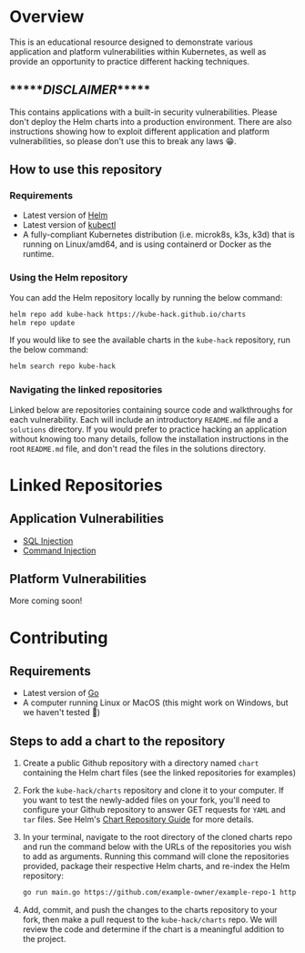 # Overview

This is an educational resource designed to demonstrate various application and platform vulnerabilities within Kubernetes, as well as provide an opportunity to practice different hacking techniques.

## \*\*\*\*\**DISCLAIMER*\*\*\*\*\*

This contains applications with a built-in security vulnerabilities. Please don't deploy the Helm charts into a production environment. There are also instructions showing how to exploit different application and platform vulnerabilities, so please don't use this to break any laws :grin:.

## How to use this repository

### Requirements

- Latest version of [Helm](https://helm.sh/docs/intro/install/)
- Latest version of [kubectl](https://kubernetes.io/docs/tasks/tools/#kubectl)
- A fully-compliant Kubernetes distribution (i.e. microk8s, k3s, k3d) that is running on Linux/amd64, and is using containerd or Docker as the runtime.

### Using the Helm repository

You can add the Helm repository locally by running the below command:

```sh
helm repo add kube-hack https://kube-hack.github.io/charts
helm repo update
```

If you would like to see the available charts in the `kube-hack` repository, run the below command:

```sh
helm search repo kube-hack
```

### Navigating the linked repositories

Linked below are repositories containing source code and walkthroughs for each vulnerability. Each will include an introductory `README.md` file and a `solutions` directory. If you would prefer to practice hacking an application without knowing too many details, follow the installation instructions in the root `README.md` file, and don't read the files in the solutions directory.

# Linked Repositories

## Application Vulnerabilities

- [SQL Injection](https://github.com/kube-hack/sql-injection)
- [Command Injection](https://github.com/kube-hack/command-injection)

## Platform Vulnerabilities

More coming soon!

# Contributing

## Requirements

- Latest version of [Go](https://go.dev/dl/)
- A computer running Linux or MacOS (this might work on Windows, but we haven't tested :grimacing:)

## Steps to add a chart to the repository

1. Create a public Github repository with a directory named `chart` containing the Helm chart files (see the linked repositories for examples)

2. Fork the `kube-hack/charts` repository and clone it to your computer. If you want to test the newly-added files on your fork, you'll need to configure your Github repository to answer GET requests for `YAML` and `tar` files. See Helm's [Chart Repository Guide](https://helm.sh/docs/topics/chart_repository/) for more details.

3. In your terminal, navigate to the root directory of the cloned charts repo and run the command below with the URLs of the repositories you wish to add as arguments.  Running this command will clone the repositories provided, package their respective Helm charts, and re-index the Helm repository:
    ```sh
    go run main.go https://github.com/example-owner/example-repo-1 https://github.com/example-owner/example-repo-2
    ```
4. Add, commit, and push the changes to the charts repository to your fork, then make a pull request to the `kube-hack/charts` repo. We will review the code and determine if the chart is a meaningful addition to the project.